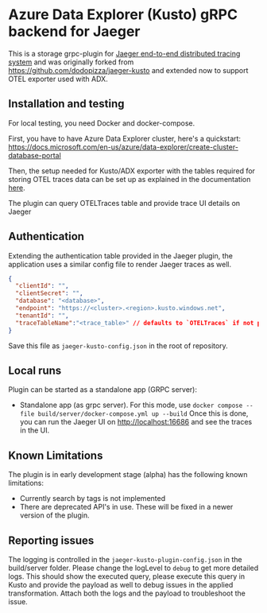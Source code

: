 # Azure Data Explorer (Kusto) gRPC backend for Jaeger


This is a storage grpc-plugin for [Jaeger end-to-end distributed tracing system](https://www.jaegertracing.io/) and was originally forked from https://github.com/dodopizza/jaeger-kusto and extended now to support OTEL exporter used with ADX.



## Installation and testing

For local testing, you need Docker and docker-compose.

First, you have to have Azure Data Explorer cluster, here's a quickstart: <https://docs.microsoft.com/en-us/azure/data-explorer/create-cluster-database-portal>

Then, the setup needed for Kusto/ADX exporter with the tables required for storing OTEL traces data can be set up as explained in the documentation [here](https://github.com/open-telemetry/opentelemetry-collector-contrib/blob/main/exporter/azuredataexplorerexporter/README.md).

The plugin can query OTELTraces table and provide trace UI details on Jaeger


## Authentication
Extending the authentication table provided in the Jaeger plugin, the application uses a similar config file to render Jaeger traces as well.
```json
{
  "clientId": "",
  "clientSecret": "",
  "database": "<database>",
  "endpoint": "https://<cluster>.<region>.kusto.windows.net",
  "tenantId": "",
  "traceTableName":"<trace_table>" // defaults to `OTELTraces` if not provided
}
```

Save this file as `jaeger-kusto-config.json` in the root of repository.


## Local runs
Plugin can be started as a standalone app (GRPC server):

* Standalone app (as grpc server). For this mode, use `docker compose --file build/server/docker-compose.yml up --build`
Once this is done, you can run the Jaeger UI on <http://localhost:16686> and see the traces in the UI.

## Known Limitations

The plugin is in early development stage (alpha) has the following known limitations:

* Currently search by tags is not implemented
* There are deprecated API's in use. These will be fixed in a newer version of the plugin.

## Reporting issues

The logging is controlled in the `jaeger-kusto-plugin-config.json` in the build/server folder. Please change the logLevel to `debug` to get more detailed logs. This should show the executed query, please execute this query in Kusto and provide the payload as well to debug issues in the applied transformation. Attach both the logs and the payload to troubleshoot the issue.